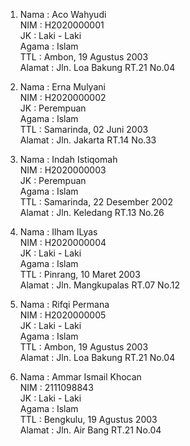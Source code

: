 1. Nama   : Aco Wahyudi
   <br>
   NIM    : H2020000001
   <br>
   JK     : Laki - Laki
   <br>
   Agama  : Islam
   <br>
   TTL    : Ambon, 19 Agustus 2003
   <br>
   Alamat : Jln. Loa Bakung RT.21 No.04

2. Nama   : Erna Mulyani
   <br>
   NIM    : H2020000002
   <br>
   JK     : Perempuan
   <br>
   Agama  : Islam
   <br>
   TTL    : Samarinda, 02 Juni 2003
   <br>
   Alamat : Jln. Jakarta RT.14 No.33

3. Nama   : Indah Istiqomah
   <br>
   NIM    : H2020000003
   <br>
   JK     : Perempuan
   <br>
   Agama  : Islam
   <br>
   TTL    : Samarinda, 22 Desember 2002
   <br>
   Alamat : Jln. Keledang RT.13 No.26

4. Nama   : Ilham ILyas
   <br>
   NIM    : H2020000004
   <br>
   JK     : Laki - Laki
   <br>
   Agama  : Islam
   <br>
   TTL    : Pinrang, 10 Maret 2003
   <br>
   Alamat : Jln. Mangkupalas RT.07 No.12

5. Nama   : Rifqi Permana
   <br>
   NIM    : H2020000005
   <br>
   JK     : Laki - Laki
   <br>
   Agama  : Islam
   <br>
   TTL    : Ambon, 19 Agustus 2003
   <br>
   Alamat : Jln. Loa Bakung RT.21 No.04
   
6. Nama   : Ammar Ismail Khocan
   <br>
   NIM    : 2111098843
   <br>
   JK     : Laki - Laki
   <br>
   Agama  : Islam
   <br>
   TTL    : Bengkulu, 19 Agustus 2003
   <br>
   Alamat : Jln. Air Bang RT.21 No.04
